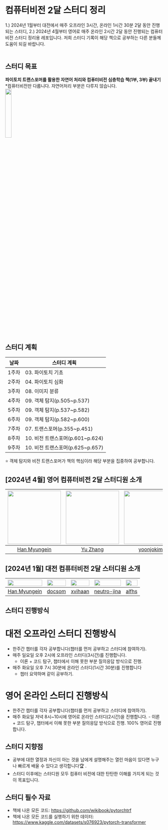 # 컴퓨터비전 2달 스터디 정리
1.) 2024년 1월부터 대전에서 매주 오프라인 3시간, 온라인 1시간 30분 2달 동안 진행되는 스터디, 2.) 2024년 4월부터 영어로 매주 온라인 2시간 2달 동안 진행되는 컴퓨터비전 스터디 정리용 레포입니다.
저희 스터디 기록이 해당 책으로 공부하는 다른 분들께 도움이 되길 바랍니다.</br></br>

      
## 스터디 목표
**파이토치 트랜스포머를 활용한 자연어 처리와 컴퓨터비전 심층학습 책(1부, 3부) 끝내기**   
*컴퓨터비전만 다룹니다. 자연어처리 부분은 다루지 않습니다.         
<img src="https://github.com/hanmyu/computervision_transformer_pytorch/assets/157959298/ab649751-28b5-48e1-b5d6-6677bb63a453" width="20%"></img>
</br>

       
## 스터디 계획
| 날짜 | 스터디 계획 |
| --- | --- |
| 1주차  | 03. 파이토치 기초 |
| 2주차 | 04. 파이토치 심화 |
| 3주차 | 08. 이미지 분류 |
| 4주차 | 09. 객체 탐지(p.505~p.537) |
| 5주차 | 09. 객체 탐지(p.537~p.582) |
| 6주차 | 09. 객체 탐지(p.582~p.600) |
| 7주차 | 07. 트랜스포머(p.355~p.451) |
| 8주차 | 10. 비전 트랜스포머(p.601~p.624) |
| 9주차 | 10. 비전 트랜스포머(p.625~p.657) |    

⭐ 객체 탐지와 비전 트랜스포머가 책의 핵심이라 해당 부분을 집중하여 공부합니다.     

## [2024년 4월] 영어 컴퓨터비전 2달 스터디원 소개
| [<img src="https://github.com/hanmyu.png" width="170dp;"/>](https://github.com/hanmyu) | [<img src="https://github.com/yuzhangzac.png" width="170dp;"/>](https://github.com/yuzhangzac) | [<img src="https://github.com/yoonjokim.png" width="170dp;"/>](https://github.com/yoonjokim) | [<img src="https://github.com/Shyuvi.png" width="170dp;"/>](https://github.com/Shyuvi) |
| --- | --- | --- | --- |
| <div align="center">[Han Myungein](https://github.com/hanmyu)</div> | <div align="center">[Yu Zhang](https://github.com/yuzhangzac)</div> | <div align="center">[yoonjokim](https://github.com/yoonjokim)</div> | <div align="center">[Shyuvi](https://github.com/Shyuvi)</div> |
 

## [2024년 1월] 대전 컴퓨터비전 2달 스터디원 소개
| [<img src="https://github.com/hanmyu.png" width="100%;"/>](https://github.com/hanmyu) | [<img src="https://github.com/docsom.png" width="100%;"/>](https://github.com/docsom) | [<img src="https://github.com/xvihaan.png" width="100%;"/>](https://github.com/xvihaan) | [<img src="https://github.com/neutro-jina.png" width="100%;"/>](https://github.com/neutro-jina) | [<img src="https://github.com/alfhs.png" width="100%;"/>](https://github.com/alfhs) |
| --- | --- | --- | --- | --- |
| <div align="center">[Han Myungein](https://github.com/hanmyu)</div> | <div align="center">[docsom](https://github.com/docsom)</div> | <div align="center">[xvihaan](https://github.com/xvihaan)</div> | <div align="center">[neutro-jina](https://github.com/neutro-jina)</div> | <div align="center">[alfhs](https://github.com/alfhs)</div> |
       
## 스터디 진행방식
# 대전 오프라인 스터디 진행방식
- 한주간 챕터를 각자 공부합니다(챕터를 먼저 공부하고 스터디에 참여하기).
- 매주 일요일 오후 2시에 오프라인 스터디(3시간)를 진행합니다.
    - 이론 + 코드 탐구, 챕터에서 이해 못한 부분 질의응답 방식으로 진행.
- 매주 화요일 오후 7시 30분에 온라인 스터디(1시간 30분)를 진행합니다
    - 챕터 요약하며 같이 공부하기.
 
# 영어 온라인 스터디 진행방식
- 한주간 챕터를 각자 공부합니다(챕터를 먼저 공부하고 스터디에 참여하기).
- 매주 화요일 저녁 8시~10시에 영어로 온라인 스터디(2시간)을 진행합니다.
      - 이론 + 코드 탐구, 챕터에서 이해 못한 부분 질의응답 방식으로 진행. 100% 영어로 진행합니다.

## 스터디 지향점
- 공부에 대한 열정과 자신이 아는 것을 남에게 설명해주는 열린 마음이 있다면 누구나 빠르게 배울 수 있다고 생각합니다🏆 .
- 스터디 이후에는 스터디원 모두 컴퓨터 비전에 대한 탄탄한 이해를 가지게 되는 것이 목표입니다.     


## 스터디 필수 자료
- 책에 나온 모든 코드: https://github.com/wikibook/pytorchtrf       
- 책에 나온 모든 코드를 실행하기 위한 데이터: https://www.kaggle.com/datasets/s076923/pytorch-transformer
